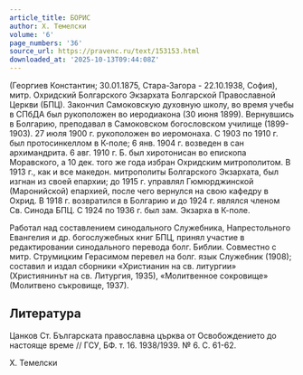 ```yaml
---
article_title: БОРИС
author: Х. Темелски
volume: '6'
page_numbers: '36'
source_url: https://pravenc.ru/text/153153.html
downloaded_at: '2025-10-13T09:44:08Z'
---
```


(Георгиев Константин; 30.01.1875, Стара-Загора - 22.10.1938, София), митр. Охридский Болгарского Экзархата Болгарской Православной Церкви (БПЦ). Закончил Самоковскую духовную школу, во время учебы в СПбДА был рукоположен во иеродиакона (30 июня 1899). Вернувшись в Болгарию, преподавал в Самоковском богословском училище (1899-1903). 27 июля 1900 г. рукоположен во иеромонаха. С 1903 по 1910 г. был протосинкеллом в К-поле; 6 янв. 1904 г. возведен в сан архимандрита. 6 авг. 1910 г. Б. был хиротонисан во епископа Моравского, а 10 дек. того же года избран Охридским митрополитом. В 1913 г., как и все македон. митрополиты Болгарского Экзархата, был изгнан из своей епархии; до 1915 г. управлял Гюмюрджинской (Маронийской) епархией, после чего вернулся на свою кафедру в Охрид. В 1918 г. возвратился в Болгарию и до 1924 г. являлся членом Св. Синода БПЦ. С 1924 по 1936 г. был зам. Экзарха в К-поле.

Работал над составлением синодального Служебника, Напрестольного Евангелия и др. богослужебных книг БПЦ, принял участие в редактировании синодального перевода болг. Библии. Совместно с митр. Струмицким Герасимом перевел на болг. язык Служебник (1908); составил и издал сборники «Христианин на св. литургии» (Християнинът на св. Литургия, 1935), «Молитвенное сокровище» (Молитвено съкровище, 1937).

## Литература

Цанков Ст. Българската православна църква от Освобождението до настояще време // ГСУ, БФ. т. 16. 1938/1939. № 6. С. 61-62.

Х. Темелски
